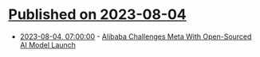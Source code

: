 # [Published on 2023-08-04](index.md)

* [2023-08-04, 07:00:00](https://meta.slashdot.org/story/23/08/03/2133252/alibaba-challenges-meta-with-open-sourced-ai-model-launch?utm_source=rss1.0mainlinkanon&utm_medium=feed) - [Alibaba Challenges Meta With Open-Sourced AI Model Launch](https://meta.slashdot.org/story/23/08/03/2133252/alibaba-challenges-meta-with-open-sourced-ai-model-launch?utm_source=rss1.0mainlinkanon&utm_medium=feed)
